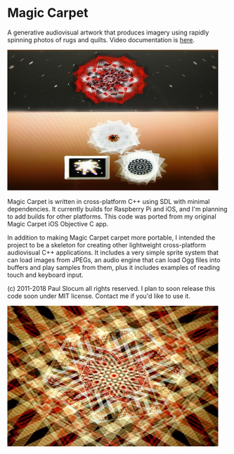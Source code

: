 # Magic Carpet

A generative audiovisual artwork that produces imagery using rapidly spinning photos of rugs and quilts.  Video documentation is [here](https://www.youtube.com/watch?v=vnxtZg9wPo4).

![menu screenshot](media/screenshots/screen_menu_480x320.jpg)

Magic Carpet is written in cross-platform C++ using SDL with minimal dependencies.  It currently builds for Raspberry Pi and iOS, and I'm planning to add builds for other platforms.  This code was ported from my original Magic Carpet iOS Objective C app. 

In addition to making Magic Carpet carpet more portable, I intended the project to be a skeleton for creating other lightweight cross-platform audiovisual C++ applications.  It includes a very simple sprite system that can load images from JPEGs, an audio engine that can load Ogg files into buffers and play samples from them, plus it includes examples of reading touch and keyboard input.

(c) 2011-2018 Paul Slocum all rights reserved.  I plan to soon release this code soon under MIT license.  Contact me if you'd like to use it.  

![menu screenshot](media/screenshots/screen_1_480x320.jpg)
